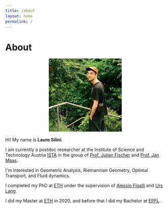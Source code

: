 ```yaml
---
title: /about
layout: home
permalink: /
---
```


# About

<p align="center">
<img src="avatar_2.jpg" alt="avatar" width="230"/>
</p>

Hi! My name is **Lauro Silini**.

I am currently a postdoc researcher at the Institute of Science and Technology Austria [ISTA](https://ist.ac.at/en/home/) in the group of [Prof. Julian Fischer](https://ist.ac.at/en/research/fischer-group/) and [Prof. Jan Maas](https://ist.ac.at/en/research/maas-group/).

I'm interested in Geometric Analysis, Riemannian Geometry, Optimal Transport, and Fluid dynamics.

I completed my PhD at [ETH](https://ethz.ch/en.html) under the supervision of [Alessio Figalli](https://people.math.ethz.ch/~afigalli/) and [Urs Lang](https://people.math.ethz.ch/~lang/).

I did my Master at [ETH](https://ethz.ch/en.html) in 2020, and before that I did my Bachelor at [EPFL](https://www.epfl.ch/fr/).

